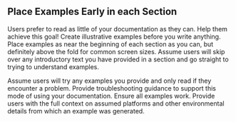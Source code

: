 ## Place Examples Early in each Section

Users prefer to read as little of your documentation as they can. Help them achieve this goal! Create illustrative examples before you write anything. Place examples as near the beginning of each section as you can, but definitely above the fold for common screen sizes. Assume users will skip over any introductory text you have provided in a section and go straight to trying to understand examples.

Assume users will try any examples you provide and only read if they encounter a problem. Provide troubleshooting guidance to support this mode of using your documentation. Ensure all examples work. Provide users with the full context on assumed platforms and other environmental details from which an example was generated.

















































